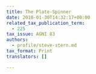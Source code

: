 ```yaml
---
title: The Plate-Spinner
date: 2018-01-30T14:32:17+00:00
related_tax_publication_term:
  - 225
tax_issue: AGNI 83
authors:
  - profile/steve-stern.md
tax_format: Print
translators: []

---
```

